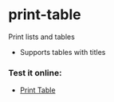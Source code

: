 # print-table
Print lists and tables

* Supports tables with titles

<h3>Test it online:</h3>

* <a href="https://onlinegdb.com/BE2bVS2DN">Print Table</a>


